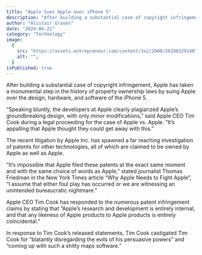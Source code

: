 ```yaml
---
title: "Apple Sues Apple over iPhone 5"
description: "After building a substantial case of copyright infringement, Apple has taken a monumental step in the history of property ownership laws by suing Apple over the design, hardware, and software of the iPhone 5."
author: "Alistair Graves"
date: "2024-04-21"
category: "Technology"
image:
  {
    src: "https://assets.entrepreneur.com/content/3x2/2000/20180329140735-tim-cook.jpeg",
    alt: "",
  }
isPublished: true
---
```


After building a substantial case of copyright infringement, Apple has taken a monumental step in the history of property ownership laws by suing Apple over the design, hardware, and software of the iPhone 5.

“Speaking bluntly, the developers at Apple clearly plagiarized Apple’s groundbreaking design, with only minor modifications,” said Apple CEO Tim Cook during a legal proceeding for the case of Apple vs. Apple. ”It’s appalling that Apple thought they could get away with this.”

The recent litigation by Apple Inc. has spawned a far reaching investigation of patents for other technologies, all of which are claimed to be owned by Apple as well as Apple.

“It’s impossible that Apple filed these patents at the exact same moment and with the same choice of words as Apple,” stated journalist Thomas Friedman in the New York Times article “Why Apple Needs to Fight Apple”, “I assume that either foul play has occurred or we are witnessing an unintended bureaucratic nightmare.”

Apple CEO Tim Cook has responded to the numerous patent infringement claims by stating that “Apple’s research and development is entirely internal, and that any likeness of Apple products to Apple products is entirely coincidental.”

In response to Tim Cook’s released statements, Tim Cook castigated Tim Cook for “blatantly disregarding the evils of his persuasive powers” and “coming up with such a shitty maps software.”

